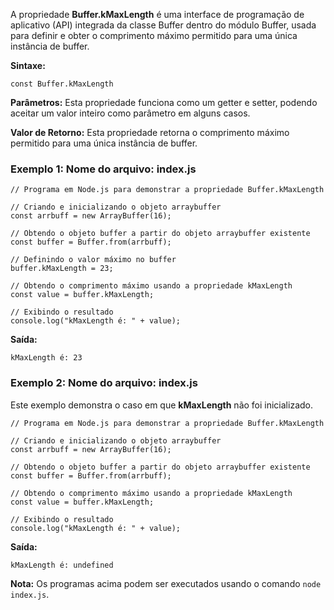 A propriedade **Buffer.kMaxLength** é uma interface de programação de aplicativo (API) integrada da classe Buffer dentro do módulo Buffer, usada para definir e obter o comprimento máximo permitido para uma única instância de buffer.

**Sintaxe:**

```
const Buffer.kMaxLength
```

**Parâmetros:** Esta propriedade funciona como um getter e setter, podendo aceitar um valor inteiro como parâmetro em alguns casos.

**Valor de Retorno:** Esta propriedade retorna o comprimento máximo permitido para uma única instância de buffer.

### Exemplo 1: Nome do arquivo: index.js

```
// Programa em Node.js para demonstrar a propriedade Buffer.kMaxLength

// Criando e inicializando o objeto arraybuffer
const arrbuff = new ArrayBuffer(16);

// Obtendo o objeto buffer a partir do objeto arraybuffer existente
const buffer = Buffer.from(arrbuff);

// Definindo o valor máximo no buffer
buffer.kMaxLength = 23;

// Obtendo o comprimento máximo usando a propriedade kMaxLength
const value = buffer.kMaxLength;

// Exibindo o resultado
console.log("kMaxLength é: " + value);
```

**Saída:**

```
kMaxLength é: 23
```

### Exemplo 2: Nome do arquivo: index.js

Este exemplo demonstra o caso em que **kMaxLength** não foi inicializado.

```
// Programa em Node.js para demonstrar a propriedade Buffer.kMaxLength

// Criando e inicializando o objeto arraybuffer
const arrbuff = new ArrayBuffer(16);

// Obtendo o objeto buffer a partir do objeto arraybuffer existente
const buffer = Buffer.from(arrbuff);

// Obtendo o comprimento máximo usando a propriedade kMaxLength
const value = buffer.kMaxLength;

// Exibindo o resultado
console.log("kMaxLength é: " + value);
```

**Saída:**

```
kMaxLength é: undefined
```

**Nota:** Os programas acima podem ser executados usando o comando `node index.js`.




